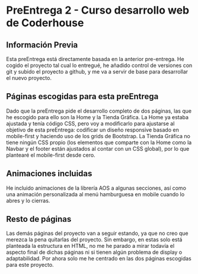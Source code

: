 # PreEntrega 2 - Curso desarrollo web de Coderhouse

## Información Previa

Esta preEntrega está directamente basada en la anterior pre-entrega. He cogido el proyecto tal cual lo entregué, he añadido control de versiones con git y subido el proyecto a github, y me va a servir de base para desarrollar el nuevo proyecto.

## Páginas escogidas para esta preEntrega

Dado que la preEntrega pide el desarrollo completo de dos páginas, las que he escogido para ello son la Home y la Tienda Gráfica.
La Home ya estaba ajustada y tenía código CSS, pero voy a modificarlo para ajustarse al objetivo de esta preEntrega: codificar un diseño responsive basado en mobile-first y haciendo uso de los grids de Bootstrap.
La Tienda Gráfica no tiene ningún CSS propio (los elementos que comparte con la Home como la Navbar y el footer están ajustados al contar con un CSS global), por lo que plantearé el mobile-first desde cero.

## Animaciones incluidas

He incluido animaciones de la librería AOS a algunas secciones, así como una animación personalizada al menú hamburguesa en mobile cuando lo abres y lo cierras.

## Resto de páginas

Las demás páginas del proyecto van a seguir estando, ya que no creo que merezca la pena quitarlas del proyecto. Sin embargo, en estas solo está planteada la estructura en HTML, no me he parado a mirar todavía el aspecto final de dichas páginas ni si tienen algún problema de display o adaptabilidad. Por ahora solo me he centrado en las dos páginas escogidas para este proyecto.
